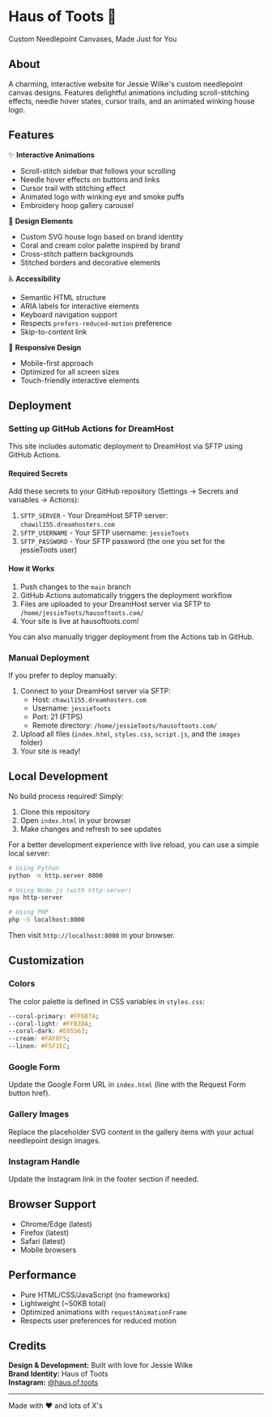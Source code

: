 # Haus of Toots 🧵

Custom Needlepoint Canvases, Made Just for You

## About

A charming, interactive website for Jessie Wilke's custom needlepoint canvas designs. Features delightful animations including scroll-stitching effects, needle hover states, cursor trails, and an animated winking house logo.

## Features

✨ **Interactive Animations**
- Scroll-stitch sidebar that follows your scrolling
- Needle hover effects on buttons and links
- Cursor trail with stitching effect
- Animated logo with winking eye and smoke puffs
- Embroidery hoop gallery carousel

🎨 **Design Elements**
- Custom SVG house logo based on brand identity
- Coral and cream color palette inspired by brand
- Cross-stitch pattern backgrounds
- Stitched borders and decorative elements

♿ **Accessibility**
- Semantic HTML structure
- ARIA labels for interactive elements
- Keyboard navigation support
- Respects `prefers-reduced-motion` preference
- Skip-to-content link

📱 **Responsive Design**
- Mobile-first approach
- Optimized for all screen sizes
- Touch-friendly interactive elements

## Deployment

### Setting up GitHub Actions for DreamHost

This site includes automatic deployment to DreamHost via SFTP using GitHub Actions.

#### Required Secrets

Add these secrets to your GitHub repository (Settings → Secrets and variables → Actions):

1. `SFTP_SERVER` - Your DreamHost SFTP server: `chawil155.dreamhosters.com`
2. `SFTP_USERNAME` - Your SFTP username: `jessieToots`
3. `SFTP_PASSWORD` - Your SFTP password (the one you set for the jessieToots user)

#### How it Works

1. Push changes to the `main` branch
2. GitHub Actions automatically triggers the deployment workflow
3. Files are uploaded to your DreamHost server via SFTP to `/home/jessieToots/hausoftoots.com/`
4. Your site is live at hausoftoots.com!

You can also manually trigger deployment from the Actions tab in GitHub.

### Manual Deployment

If you prefer to deploy manually:

1. Connect to your DreamHost server via SFTP:
   - Host: `chawil155.dreamhosters.com`
   - Username: `jessieToots`
   - Port: 21 (FTPS)
   - Remote directory: `/home/jessieToots/hausoftoots.com/`
2. Upload all files (`index.html`, `styles.css`, `script.js`, and the `images` folder)
3. Your site is ready!

## Local Development

No build process required! Simply:

1. Clone this repository
2. Open `index.html` in your browser
3. Make changes and refresh to see updates

For a better development experience with live reload, you can use a simple local server:

```bash
# Using Python
python -m http.server 8000

# Using Node.js (with http-server)
npx http-server

# Using PHP
php -S localhost:8000
```

Then visit `http://localhost:8000` in your browser.

## Customization

### Colors

The color palette is defined in CSS variables in `styles.css`:

```css
--coral-primary: #FF6B7A;
--coral-light: #FFB3BA;
--coral-dark: #E85563;
--cream: #FAF8F5;
--linen: #F5F1EC;
```

### Google Form

Update the Google Form URL in `index.html` (line with the Request Form button href).

### Gallery Images

Replace the placeholder SVG content in the gallery items with your actual needlepoint design images.

### Instagram Handle

Update the Instagram link in the footer section if needed.

## Browser Support

- Chrome/Edge (latest)
- Firefox (latest)
- Safari (latest)
- Mobile browsers

## Performance

- Pure HTML/CSS/JavaScript (no frameworks)
- Lightweight (~50KB total)
- Optimized animations with `requestAnimationFrame`
- Respects user preferences for reduced motion

## Credits

**Design & Development:** Built with love for Jessie Wilke  
**Brand Identity:** Haus of Toots  
**Instagram:** [@haus.of.toots](https://instagram.com/haus.of.toots)

---

Made with ♥ and lots of X's

